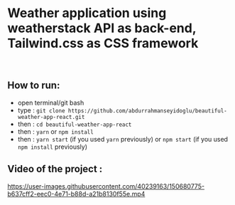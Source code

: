# Weather application using weatherstack API as back-end, Tailwind.css as CSS framework

<br/>

## How to run:
- open terminal/git bash 
- type : ```git clone https://github.com/abdurrahmanseyidoglu/beautiful-weather-app-react.git```
- then : ```cd beautiful-weather-app-react```
- then : ```yarn``` or ```npm install```
- then : ```yarn start``` (if you used ```yarn``` previously) or ```npm start``` (if you used ```npm install``` previously)

## Video of the project : 



https://user-images.githubusercontent.com/40239163/150680775-b637cff2-eec0-4e71-b88d-a21b8130f55e.mp4

